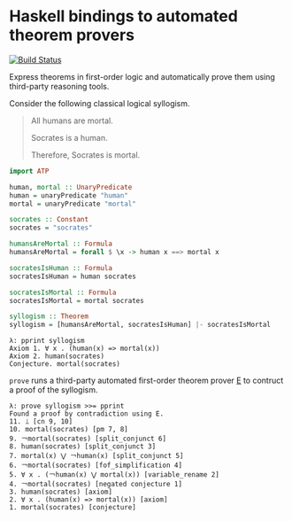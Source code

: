 Haskell bindings to automated theorem provers
===

[![Build Status](https://travis-ci.org/aztek/atp.svg?branch=master)](https://travis-ci.org/aztek/atp)

Express theorems in first-order logic and automatically prove them using third-party reasoning tools.

Consider the following classical logical syllogism.

> All humans are mortal.
>
> Socrates is a human.
>
> Therefore, Socrates is mortal.

```haskell
import ATP

human, mortal :: UnaryPredicate
human = unaryPredicate "human"
mortal = unaryPredicate "mortal"

socrates :: Constant
socrates = "socrates"

humansAreMortal :: Formula
humansAreMortal = forall $ \x -> human x ==> mortal x

socratesIsHuman :: Formula
socratesIsHuman = human socrates

socratesIsMortal :: Formula
socratesIsMortal = mortal socrates

syllogism :: Theorem
syllogism = [humansAreMortal, socratesIsHuman] |- socratesIsMortal
```

```
λ: pprint syllogism
Axiom 1. ∀ x . (human(x) => mortal(x))
Axiom 2. human(socrates)
Conjecture. mortal(socrates)
```

`prove` runs a third-party automated first-order theorem prover [E](https://wwwlehre.dhbw-stuttgart.de/~sschulz/E/E.html) to contruct a proof of the syllogism.

```
λ: prove syllogism >>= pprint
Found a proof by contradiction using E.
11. ⟘ [cn 9, 10]
10. mortal(socrates) [pm 7, 8]
9. ￢mortal(socrates) [split_conjunct 6]
8. human(socrates) [split_conjunct 3]
7. mortal(x) ⋁ ￢human(x) [split_conjunct 5]
6. ￢mortal(socrates) [fof_simplification 4]
5. ∀ x . (￢human(x) ⋁ mortal(x)) [variable_rename 2]
4. ￢mortal(socrates) [negated conjecture 1]
3. human(socrates) [axiom]
2. ∀ x . (human(x) => mortal(x)) [axiom]
1. mortal(socrates) [conjecture]
```
